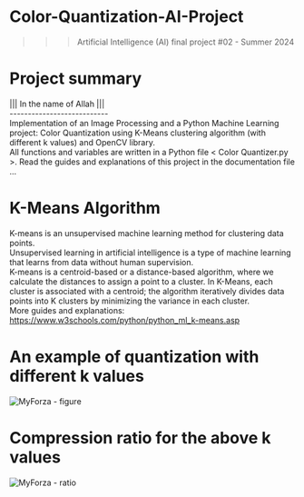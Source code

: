 ﻿# Color-Quantization-AI-Project
>>> Artificial Intelligence (AI) final project #02 - Summer 2024

# Project summary
||| In the name of Allah ||| <br />
--------------------------- <br />
Implementation of an Image Processing and a Python Machine Learning project: Color Quantization using K-Means clustering algorithm (with different k values) and OpenCV library. <br />
All functions and variables are written in a Python file < Color Quantizer.py >. Read the guides and explanations of this project in the documentation file ...

# K-Means Algorithm
K-means is an unsupervised machine learning method for clustering data points. <br />
Unsupervised learning in artificial intelligence is a type of machine learning that learns from data without human supervision. <br />
K-means is a centroid-based or a distance-based algorithm, where we calculate the distances to assign a point to a cluster. In K-Means, each cluster is associated with a centroid; the algorithm iteratively divides data points into K clusters by minimizing the variance in each cluster. <br />
More guides and explanations: https://www.w3schools.com/python/python_ml_k-means.asp

# An example of quantization with different k values
![MyForza - figure](https://github.com/user-attachments/assets/d3463466-83a2-47e7-b0d5-795c869b5a09)

# Compression ratio for the above k values
![MyForza - ratio](https://github.com/user-attachments/assets/e6ae31c1-325e-4050-a441-24ddc369d9e7)
